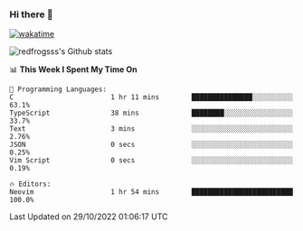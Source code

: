 ### Hi there 👋

[![wakatime](https://wakatime.com/badge/user/2cbd8003-b8b8-4565-92d7-ad9c23ff1846.svg)](https://wakatime.com/@2cbd8003-b8b8-4565-92d7-ad9c23ff1846)

<img src="https://github-readme-stats.vercel.app/api?username=redfrogsss&show_icons=true" alt="redfrogsss's Github stats"></img>

<!--START_SECTION:waka-->
📊 **This Week I Spent My Time On** 

```text
💬 Programming Languages: 
C                        1 hr 11 mins        ███████████████░░░░░░░░░░   63.1% 
TypeScript               38 mins             ████████░░░░░░░░░░░░░░░░░   33.7% 
Text                     3 mins              ░░░░░░░░░░░░░░░░░░░░░░░░░   2.76% 
JSON                     0 secs              ░░░░░░░░░░░░░░░░░░░░░░░░░   0.25% 
Vim Script               0 secs              ░░░░░░░░░░░░░░░░░░░░░░░░░   0.19%

🔥 Editors: 
Neovim                   1 hr 54 mins        █████████████████████████   100.0%

```


 Last Updated on 29/10/2022 01:06:17 UTC
<!--END_SECTION:waka-->
